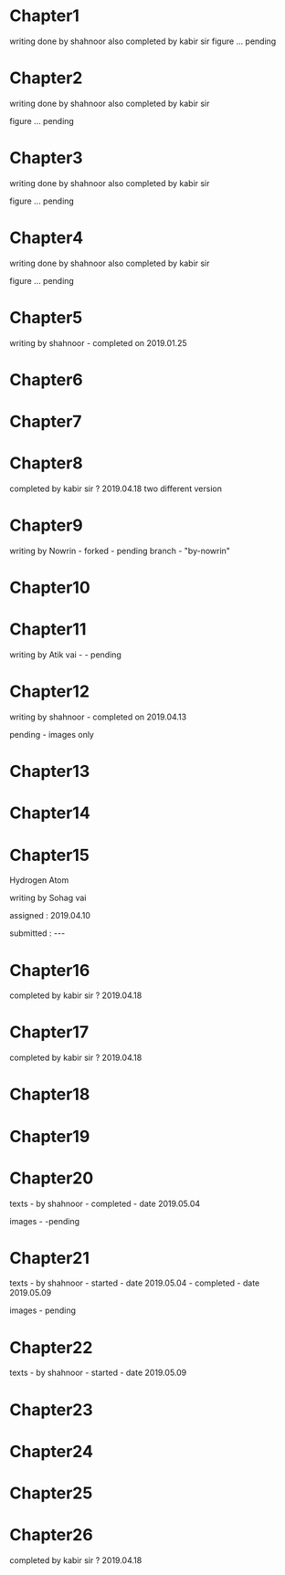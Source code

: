 # Chapter1
writing done by shahnoor
also completed by kabir sir
figure ... pending

# Chapter2
writing done by shahnoor
also completed by kabir sir

figure ... pending

# Chapter3
writing done by shahnoor
also completed by kabir sir

figure ... pending

# Chapter4
writing done by shahnoor
also completed by kabir sir

figure ... pending

# Chapter5
writing by shahnoor - completed on 2019.01.25

# Chapter6


# Chapter7


# Chapter8
completed by kabir sir ? 2019.04.18
two different version

# Chapter9
writing by Nowrin - forked - pending
branch - "by-nowrin"


# Chapter10


# Chapter11
writing by Atik vai - - pending



# Chapter12
writing by shahnoor - completed on 2019.04.13

pending - images only

# Chapter13


# Chapter14


# Chapter15
Hydrogen Atom

writing by Sohag vai

assigned : 2019.04.10

submitted : ---

# Chapter16
completed by kabir sir ? 2019.04.18

# Chapter17
completed by kabir sir ? 2019.04.18

# Chapter18


# Chapter19


# Chapter20
texts  - by shahnoor - completed - date 2019.05.04

images - -pending

# Chapter21
texts  - by shahnoor - started - date 2019.05.04 - completed - date 2019.05.09

images - pending

# Chapter22
texts - by shahnoor - started - date 2019.05.09

# Chapter23


# Chapter24


# Chapter25


# Chapter26
completed by kabir sir ? 2019.04.18

